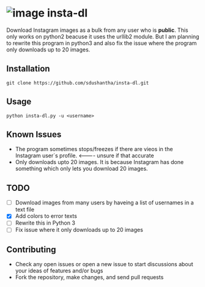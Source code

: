# ![image](https://user-images.githubusercontent.com/27065646/31065811-6dd88f9c-a748-11e7-9d57-2e0ae062f413.jpg) insta-dl
Download Instagram images as a bulk from any user who is **public**. This only works on python2 beacuse it uses the urllib2 module. But I am planning to rewrite this program in python3 and also fix the issue where the program only downloads up to 20 images.
## Installation
```batch
git clone https://github.com/sdushantha/insta-dl.git
 ```
## Usage
```batch
python insta-dl.py -u <username> 
```
## Known Issues
* The program sometimes stops/freezes if there are vieos in the Instagram user´s profile. <---- unsure if that accurate
* Only downloads upto 20 images. It is because Instagram has done something which only lets you download 20 images.
 
## TODO
- [ ] Download images from many users by haveing a list of usernames in a text file
- [x] Add colors to error texts
- [ ] Rewrite this in Python 3
- [ ] Fix issue where it only downloads up to 20 images

## Contributing

* Check any open issues or open a new issue to start discussions about your ideas of features and/or bugs
* Fork the repository, make changes, and send pull requests
